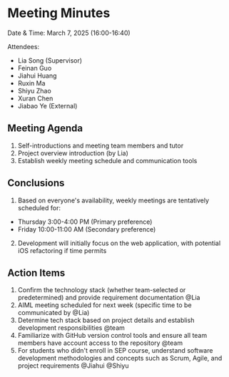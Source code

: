 # Meeting Minutes

Date & Time: March 7, 2025 (16:00-16:40)

Attendees:
- Lia Song (Supervisor)
- Feinan Guo
- Jiahui Huang
- Ruxin Ma
- Shiyu Zhao
- Xuran Chen
- Jiabao Ye (External)

## Meeting Agenda
1. Self-introductions and meeting team members and tutor
2. Project overview introduction (by Lia)
3. Establish weekly meeting schedule and communication tools

## Conclusions
1. Based on everyone's availability, weekly meetings are tentatively scheduled for:
- Thursday 3:00-4:00 PM (Primary preference)
- Friday 10:00-11:00 AM (Secondary preference)
2. Development will initially focus on the web application, with potential iOS refactoring if time permits

## Action Items

1. Confirm the technology stack (whether team-selected or predetermined) and provide requirement documentation @Lia
2. AIML meeting scheduled for next week (specific time to be communicated by @Lia)
3. Determine tech stack based on project details and establish development responsibilities @team
4. Familiarize with GitHub version control tools and ensure all team members have account access to the repository @team
5. For students who didn't enroll in SEP course, understand software development methodologies and concepts such as Scrum, Agile, and project requirements @Jiahui @Shiyu

